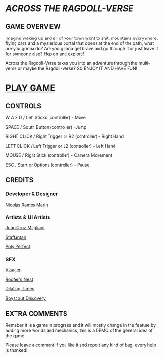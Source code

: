 # **_ACROSS THE RAGDOLL-VERSE_**
## GAME OVERVIEW

Imagine waking up and all of your town went to shit, mountains everywhere, flying cars and a mysterious portal that opens at the end of the path, what are you gonna do? Are you gonna get brave and go through it or just leave it for someone else? Hop on and explore!

Across the Ragdoll-Verse takes you into an adventure through the multi-verse or maybe the Ragdoll-verse?  SO ENJOY IT AND HAVE FUN!

# [PLAY GAME](https://nicorm.itch.io/across-the-ragdoll-verse)

## CONTROLS

W A S D / Left Stickc (controller) - Move

SPACE / South Button (controller) -Jump

RIGHT CLICK / Right Trigger or R2 (controller) - Right Hand

LEFT CLICK / Left Trigger or L2 (controller) - Left Hand

MOUSE / Right Stick (controller) - Camera Movement

ESC / Start or Options (controller) - Pause

## CREDITS

### Developer & Designer

[Nicolás Ramos Marin](https://www.linkedin.com/in/nicolas-ramos-marin/)

### Artists & UI Artists

[Juan Cruz Mogliani](https://www.artstation.com/juanpansito)

[Staffantan](https://github.com/staffantan/unityglitch)

[Poly Perfect](https://www.polyperfect.com/)

### SFX

[Visager](https://freemusicarchive.org/music/Visager/Songs_From_An_Unmade_World_2/Visager_-_Songs_From_An_Unmade_World_2_-_16_End_Credits/)

[Roofer's Nest](https://freemusicarchive.org/music/Roofers_Nest/De-escalate/ROOFERS_NEST_-_De-escalate_-_06_Waiting/)

[Dilating Times](https://freemusicarchive.org/music/Dilating_Times/a-found-box/big-city/)

[Boyscout Discovery](https://freemusicarchive.org/music/Boyscout_Discovery/EP_1357/boyscout_discovery_-_EP_-_04_hey_ragdoll/)

## EXTRA COMMENTS

Remeber it is a game in progress and it will mostly change in the feature by adding more worlds and mechanics, this is a DEMO of the general idea of the game.

Please leave a comment if you like it and report any kind of bug, every help is thanked!
